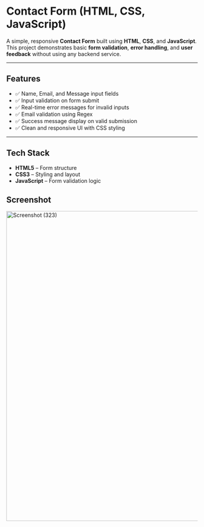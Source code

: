 #  Contact Form (HTML, CSS, JavaScript)

A simple, responsive **Contact Form** built using **HTML**, **CSS**, and **JavaScript**.  
This project demonstrates basic **form validation**, **error handling**, and **user feedback** without using any backend service.

---

##  Features
- ✅ Name, Email, and Message input fields  
- ✅ Input validation on form submit  
- ✅ Real-time error messages for invalid inputs  
- ✅ Email validation using Regex  
- ✅ Success message display on valid submission  
- ✅ Clean and responsive UI with CSS styling  

---

##  Tech Stack
- **HTML5** – Form structure  
- **CSS3** – Styling and layout  
- **JavaScript** – Form validation logic  

##  Screenshot
<img width="1920" height="814" alt="Screenshot (323)" src="https://github.com/user-attachments/assets/f1da6bad-f7fa-4b13-9847-f93558e44f26" />

